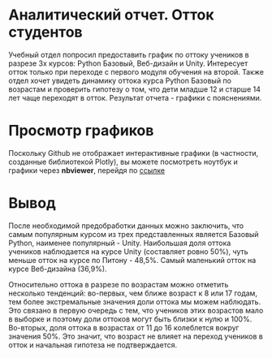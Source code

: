# Аналитический отчет. Отток студентов

Учебный отдел попросил предоставить график по оттоку учеников в разрезе 3х курсов: Python Базовый, Веб-дизайн и Unity. Интересует отток только при переходе с первого модуля обучения на второй. Также отдел хочет увидеть динамику оттока курса Python Базовый по возрастам и проверить гипотезу о том, что дети младше 12 и старше 14 лет чаще переходят в отток. Результат отчета - графики с пояснениями. 


# Просмотр графиков
Поскольку Github не отображает интерактивные графики (в частности, созданные библиотекой Plotly), вы можете посмотреть ноутбук и графики через **nbviewer**, перейдя по [ссылке](https://nbviewer.org/github/marusov184/Students-Outflow/blob/master/Students_Outflow.ipynb)

# Вывод

После необходимой предобработки данных можно заключить, что самым популярным курсом из трех представленных является Базовый Python, наименее популярный - Unity. Наибольшая доля оттока учеников наблюдается на курсе Unity (составляет ровно 50%), чуть меньше отток на курсе по Питону - 48,5%. Самый маленький отток на курсе Веб-дизайна (36,9%).

Относительно оттока в разрезе по возрастам можно отметить несколько тенденций: во-первых, чем ближе возраст к 8 или 17 годам, тем более экстремальные значения доли оттока мы можем наблюдать. Это связано в первую очередь с тем, что учеников этих возрастов мало в выборке и поэтому доли оттоков могут быть близки к нулю и 100%. Во-вторых, доля оттока в возрастах от 11 до 16 колеблется вокруг значения 50%. Это значит, что возраст не влияет на переход учеников в отток и начальная гипотеза не подтверждается.
